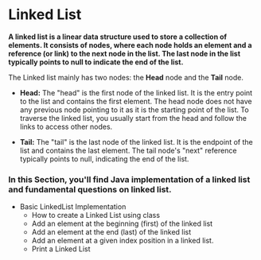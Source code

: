 # Linked List 
**A linked list is a linear data structure used to store a collection of elements. It consists of nodes, 
where each node holds an element and a reference (or link) to the next node in the list. The last node in the 
list typically points to null to indicate the end of the list.**

The Linked list mainly has two nodes: the **Head** node and the **Tail** node.

- **Head:** The "head" is the first node of the linked list. It is the entry point to the list and contains the first element. 
The head node does not have any previous node pointing to it as it is the starting point of the list. To traverse the linked list,
you usually start from the head and follow the links to access other nodes.

- **Tail:** The "tail" is the last node of the linked list. It is the endpoint of the list and contains the last element.
  The tail node's "next" reference typically points to null, indicating the end of the list.


### In this Section, you'll find Java implementation of a linked list and fundamental questions on linked list. 

- Basic LinkedList Implementation
   - How to create a Linked List using class
   - Add an element at the beginning (first) of the linked list
   - Add an element at the end (last) of the linked list
   - Add an element at a given index position in a linked list.
   - Print a Linked List
   
